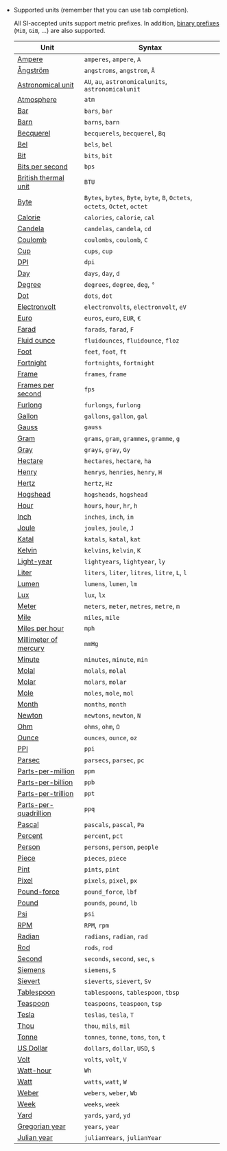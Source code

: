  - Supported units (remember that you can use tab completion).

    All SI-accepted units support metric prefixes.
    In addition, [binary prefixes](https://en.wikipedia.org/wiki/Binary_prefix) (`MiB`, `GiB`, ...)
    are also supported.

    | Unit | Syntax |
    | ---- | ------ |
    | [Ampere](https://en.wikipedia.org/wiki/Ampere) | `amperes`, `ampere`, `A` |
    | [Ångström](https://en.wikipedia.org/wiki/Ångström) | `angstroms`, `angstrom`, `Å` |
    | [Astronomical unit](https://en.wikipedia.org/wiki/Astronomical_unit) | `AU`, `au`, `astronomicalunits`, `astronomicalunit` |
    | [Atmosphere](https://en.wikipedia.org/wiki/Atmosphere_(unit)) | `atm` |
    | [Bar](https://en.wikipedia.org/wiki/Bar_(unit)) | `bars`, `bar` |
    | [Barn](https://en.wikipedia.org/wiki/Barn_(unit)) | `barns`, `barn` |
    | [Becquerel](https://en.wikipedia.org/wiki/Becquerel) | `becquerels`, `becquerel`, `Bq` |
    | [Bel](https://en.wikipedia.org/wiki/Decibel) | `bels`, `bel` |
    | [Bit](https://en.wikipedia.org/wiki/Bit) | `bits`, `bit` |
    | [Bits per second](https://en.wikipedia.org/wiki/Data_rate_units) | `bps` |
    | [British thermal unit](https://en.wikipedia.org/wiki/British_thermal_unit) | `BTU` |
    | [Byte](https://en.wikipedia.org/wiki/Byte) | `Bytes`, `bytes`, `Byte`, `byte`, `B`, `Octets`, `octets`, `Octet`, `octet`|
    | [Calorie](https://en.wikipedia.org/wiki/Calorie) | `calories`, `calorie`, `cal` |
    | [Candela](https://en.wikipedia.org/wiki/Candela) | `candelas`, `candela`, `cd` |
    | [Coulomb](https://en.wikipedia.org/wiki/Coulomb) | `coulombs`, `coulomb`, `C` |
    | [Cup](https://en.wikipedia.org/wiki/Cup_(unit)) | `cups`, `cup` |
    | [DPI](https://en.wikipedia.org/wiki/Dots_per_inch) | `dpi` |
    | [Day](https://en.wikipedia.org/wiki/Day) | `days`, `day`, `d` |
    | [Degree](https://en.wikipedia.org/wiki/Degree_(angle)) | `degrees`, `degree`, `deg`, `°` |
    | [Dot](https://en.wikipedia.org/wiki/Dots_per_inch) | `dots`, `dot` |
    | [Electronvolt](https://en.wikipedia.org/wiki/Electronvolt) | `electronvolts`, `electronvolt`, `eV` |
    | [Euro](https://en.wikipedia.org/wiki/Euro) | `euros`, `euro`, `EUR`, `€` |
    | [Farad](https://en.wikipedia.org/wiki/Farad) | `farads`, `farad`, `F` |
    | [Fluid ounce](https://en.wikipedia.org/wiki/Fluid_ounce) | `fluidounces`, `fluidounce`, `floz` |
    | [Foot](https://en.wikipedia.org/wiki/Foot_(unit)) | `feet`, `foot`, `ft` |
    | [Fortnight](https://en.wikipedia.org/wiki/Fortnight) | `fortnights`, `fortnight` |
    | [Frame](https://en.wikipedia.org/wiki/Film_frame) | `frames`, `frame` |
    | [Frames per second](https://en.wikipedia.org/wiki/Frame_rate) | `fps` |
    | [Furlong](https://en.wikipedia.org/wiki/Furlong) | `furlongs`, `furlong` |
    | [Gallon](https://en.wikipedia.org/wiki/Gallon) | `gallons`, `gallon`, `gal` |
    | [Gauss](https://en.wikipedia.org/wiki/Gauss_(unit)) | `gauss` |
    | [Gram](https://en.wikipedia.org/wiki/Gram) | `grams`, `gram`, `grammes`, `gramme`, `g` |
    | [Gray](https://en.wikipedia.org/wiki/Gray_(unit)) | `grays`, `gray`, `Gy` |
    | [Hectare](https://en.wikipedia.org/wiki/Hectare) | `hectares`, `hectare`, `ha` |
    | [Henry](https://en.wikipedia.org/wiki/Henry_(unit)) | `henrys`, `henries`, `henry`, `H` |
    | [Hertz](https://en.wikipedia.org/wiki/Hertz) | `hertz`, `Hz` |
    | [Hogshead](https://en.wikipedia.org/wiki/Hogshead) | `hogsheads`, `hogshead` |
    | [Hour](https://en.wikipedia.org/wiki/Hour) | `hours`, `hour`, `hr`, `h` |
    | [Inch](https://en.wikipedia.org/wiki/Inch) | `inches`, `inch`, `in` |
    | [Joule](https://en.wikipedia.org/wiki/Joule) | `joules`, `joule`, `J` |
    | [Katal](https://en.wikipedia.org/wiki/Katal) | `katals`, `katal`, `kat` |
    | [Kelvin](https://en.wikipedia.org/wiki/Kelvin) | `kelvins`, `kelvin`, `K` |
    | [Light-year](https://en.wikipedia.org/wiki/Light-year) | `lightyears`, `lightyear`, `ly` |
    | [Liter](https://en.wikipedia.org/wiki/Liter) | `liters`, `liter`, `litres`, `litre`, `L`, `l` |
    | [Lumen](https://en.wikipedia.org/wiki/Lumen_(unit)) | `lumens`, `lumen`, `lm` |
    | [Lux](https://en.wikipedia.org/wiki/Lux) | `lux`, `lx` |
    | [Meter](https://en.wikipedia.org/wiki/Meter) | `meters`, `meter`, `metres`, `metre`, `m` |
    | [Mile](https://en.wikipedia.org/wiki/Mile) | `miles`, `mile` |
    | [Miles per hour](https://en.wikipedia.org/wiki/Miles_per_hour) | `mph` |
    | [Millimeter of mercury](https://en.wikipedia.org/wiki/Millimeter_of_mercury) | `mmHg` |
    | [Minute](https://en.wikipedia.org/wiki/Minute) | `minutes`, `minute`, `min` |
    | [Molal](https://en.wikipedia.org/wiki/Molality#Unit) | `molals`, `molal` |
    | [Molar](https://en.wikipedia.org/wiki/Molar_concentration#Units) | `molars`, `molar` |
    | [Mole](https://en.wikipedia.org/wiki/Mole_(unit)) | `moles`, `mole`, `mol` |
    | [Month](https://en.wikipedia.org/wiki/Month) | `months`, `month` |
    | [Newton](https://en.wikipedia.org/wiki/Newton_(unit)) | `newtons`, `newton`, `N` |
    | [Ohm](https://en.wikipedia.org/wiki/Ohm) | `ohms`, `ohm`, `Ω` |
    | [Ounce](https://en.wikipedia.org/wiki/Ounce) | `ounces`, `ounce`, `oz` |
    | [PPI](https://en.wikipedia.org/wiki/Pixels_per_inch) | `ppi` |
    | [Parsec](https://en.wikipedia.org/wiki/Parsec) | `parsecs`, `parsec`, `pc` |
    | [Parts-per-million](https://en.wikipedia.org/wiki/Parts-per_notation) | `ppm` |
    | [Parts-per-billion](https://en.wikipedia.org/wiki/Parts-per_notation) | `ppb` |
    | [Parts-per-trillion](https://en.wikipedia.org/wiki/Parts-per_notation) | `ppt` |
    | [Parts-per-quadrillion](https://en.wikipedia.org/wiki/Parts-per_notation) | `ppq` |
    | [Pascal](https://en.wikipedia.org/wiki/Pascal_(unit)) | `pascals`, `pascal`, `Pa` |
    | [Percent](https://en.wikipedia.org/wiki/Parts-per_notation) | `percent`, `pct` |
    | [Person](https://en.wiktionary.org/wiki/person) | `persons`, `person`, `people` |
    | [Piece](https://en.wiktionary.org/wiki/piece) | `pieces`, `piece` |
    | [Pint](https://en.wikipedia.org/wiki/Pint) | `pints`, `pint` |
    | [Pixel](https://en.wikipedia.org/wiki/Pixel) | `pixels`, `pixel`, `px` |
    | [Pound-force](https://en.wikipedia.org/wiki/Pound_%28force%29) | `pound_force`, `lbf` |
    | [Pound](https://en.wikipedia.org/wiki/Pound_(mass)) | `pounds`, `pound`, `lb` |
    | [Psi](https://en.wikipedia.org/wiki/Pounds_per_square_inch) | `psi` |
    | [RPM](https://en.wikipedia.org/wiki/RPM) | `RPM`, `rpm` |
    | [Radian](https://en.wikipedia.org/wiki/Radian) | `radians`, `radian`, `rad` |
    | [Rod](https://en.wikipedia.org/wiki/Rod_(unit)) | `rods`, `rod` |
    | [Second](https://en.wikipedia.org/wiki/Second) | `seconds`, `second`, `sec`, `s` |
    | [Siemens](https://en.wikipedia.org/wiki/Siemens_(unit)) | `siemens`, `S` |
    | [Sievert](https://en.wikipedia.org/wiki/Sievert) | `sieverts`, `sievert`, `Sv` |
    | [Tablespoon](https://en.wikipedia.org/wiki/Tablespoon) | `tablespoons`, `tablespoon`, `tbsp` |
    | [Teaspoon](https://en.wikipedia.org/wiki/Teaspoon) | `teaspoons`, `teaspoon`, `tsp` |
    | [Tesla](https://en.wikipedia.org/wiki/Tesla_(unit)) | `teslas`, `tesla`, `T` |
    | [Thou](https://en.wikipedia.org/wiki/Thousandth_of_an_inch) | `thou`, `mils`, `mil` |
    | [Tonne](https://en.wikipedia.org/wiki/Tonne) | `tonnes`, `tonne`, `tons`, `ton`, `t` |
    | [US Dollar](https://en.wikipedia.org/wiki/USD) | `dollars`, `dollar`, `USD`, `$` |
    | [Volt](https://en.wikipedia.org/wiki/Volt) | `volts`, `volt`, `V` |
    | [Watt-hour](https://en.wikipedia.org/wiki/Kilowatt_hour) | `Wh` |
    | [Watt](https://en.wikipedia.org/wiki/Watt) | `watts`, `watt`, `W` |
    | [Weber](https://en.wikipedia.org/wiki/Weber_(unit)) | `webers`, `weber`, `Wb` |
    | [Week](https://en.wikipedia.org/wiki/Week) | `weeks`, `week` |
    | [Yard](https://en.wikipedia.org/wiki/Yard) | `yards`, `yard`, `yd` |
    | [Gregorian year](https://en.wikipedia.org/wiki/Gregorian_year) | `years`, `year` |
    | [Julian year](https://en.wikipedia.org/wiki/Julian_year_(astronomy)) | `julianYears`, `julianYear` |
